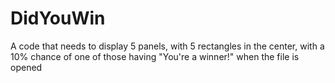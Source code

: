 # DidYouWin
A code that needs to display 5 panels, with 5 rectangles in the center, with a 10% chance of one of those having "You're a winner!" when the file is opened
